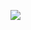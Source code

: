 ![](https://64.media.tumblr.com/0e286ec3c755c0212257dd8cc5ec9358/e11099b6eecbea4c-c8/s1280x1920/f42fe7ccbb176726e9d829952f6125cf7f52ec88.gifv)
